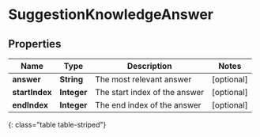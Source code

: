 # SuggestionKnowledgeAnswer


## Properties

| Name | Type | Description | Notes |
| ------------ | ------------- | ------------- | ------------- |
| **answer** | **String** | The most relevant answer |  [optional] |
| **startIndex** | **Integer** | The start index of the answer |  [optional] |
| **endIndex** | **Integer** | The end index of the answer |  [optional] |
{: class="table table-striped"}



